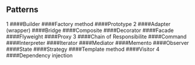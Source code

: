 Patterns
-
1
####Builder
####Factory method
####Prototype
2
####Adapter (wrapper)
####Bridge
####Composite
####Decorator
####Facade
####Flyweight
####Proxy
3
####Chain of Responsibilite
####Command
####Interpreter
####Iterator
####Mediator
####Memento
####Observer
####State
####Strategy
####Template method
####Visitor
4
####Dependency injection
